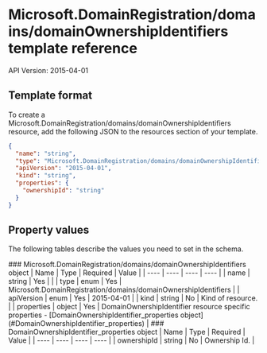 # Microsoft.DomainRegistration/domains/domainOwnershipIdentifiers template reference
API Version: 2015-04-01
## Template format

To create a Microsoft.DomainRegistration/domains/domainOwnershipIdentifiers resource, add the following JSON to the resources section of your template.

```json
{
  "name": "string",
  "type": "Microsoft.DomainRegistration/domains/domainOwnershipIdentifiers",
  "apiVersion": "2015-04-01",
  "kind": "string",
  "properties": {
    "ownershipId": "string"
  }
}
```
## Property values

The following tables describe the values you need to set in the schema.

<a id="Microsoft.DomainRegistration/domains/domainOwnershipIdentifiers" />
### Microsoft.DomainRegistration/domains/domainOwnershipIdentifiers object
|  Name | Type | Required | Value |
|  ---- | ---- | ---- | ---- |
|  name | string | Yes |  |
|  type | enum | Yes | Microsoft.DomainRegistration/domains/domainOwnershipIdentifiers |
|  apiVersion | enum | Yes | 2015-04-01 |
|  kind | string | No | Kind of resource. |
|  properties | object | Yes | DomainOwnershipIdentifier resource specific properties - [DomainOwnershipIdentifier_properties object](#DomainOwnershipIdentifier_properties) |


<a id="DomainOwnershipIdentifier_properties" />
### DomainOwnershipIdentifier_properties object
|  Name | Type | Required | Value |
|  ---- | ---- | ---- | ---- |
|  ownershipId | string | No | Ownership Id. |

